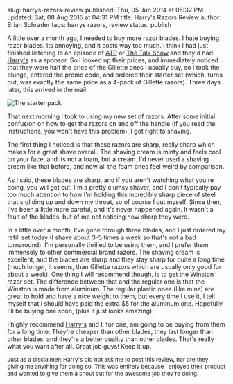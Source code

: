 slug: harrys-razors-review
published: Thu, 05 Jun 2014 at 05:32 PM
updated: Sat, 08 Aug 2015 at 04:31 PM
title: Harry's Razors Review
author: Brian Schrader
tags: harrys razors, review
status: publish

A little over a month ago, I needed to buy more razor blades. I hate buying razor blades. Its annoying, and it costs way too much. I think I had just finished listening to an episode of [ATP][atp] or [The Talk Show][df] and they'd had [Harry's][h] as a sponsor. So I looked up their prices, and immediately noticed that they were half the price of the Gillette ones I usually buy, so I took the plunge, entered the promo code, and ordered their starter set (which, turns out, was exactly the same price as a 4-pack of Gillette razors). Three days later, this arrived in the mail.

![The starter pack](http://brianschrader.com/images/blog/harrys-razors.jpg)

That next morning I took to using my new set of razors. After some initial confusion on how to get the razors on and off the handle (if you read the instructions, you won't have this problem), I got right to shaving. 

The first thing I noticed is that these razors are sharp, really sharp which makes for a great shave overall. The shaving cream is minty and feels cool on your face, and its not a foam, but a cream. I'd never used a shaving cream like that before, and now all the foam ones feel weird by comparison. 

As I said, these blades are sharp, and if you aren't watching what you're doing, you will get cut. I'm a pretty clumsy shaver, and I don't typically pay too much attention to how I'm holding this incredibly sharp piece of steel that's gliding up and down my throat, so of course I cut myself. Since then, I've been a little more careful, and it's never happened again. It wasn't a fault of the blades, but of me not noticing how sharp they were.

In a little over a month, I've gone through three blades, and I just ordered my refill set today (I shave about 3-5 times a week so that's not a bad turnaround). I'm personally thrilled to be using them, and I prefer them immensely to other commercial brand razors. The shaving cream is excellent, and the blades are sharp and they stay sharp for quite a long time (much longer, it seems, than Gillette razors which are usually only good for about a week). One thing I will recommend though, is to get the [Winston][winston] razor set. The difference between that and the regular one is that the Winston is made from aluminum. The regular plastic ones (like mine) are great to hold and have a nice weight to them, but every time I use it, I tell myself that I should have paid the extra $5 for the aluminum one. Hopefully I'll be buying one soon, (plus it just looks amazing).

I highly recommend [Harry's][h] and I, for one, am going to be buying from them for a long time. They're cheaper than other blades, they last longer than other blades, and they're a better quality than other blades. That's really what you want after all. Great job guys! Keep it up.

<span id="note" style="font-size:small;">
Just as a disclaimer: Harry's did not ask me to post this review, nor are they giving me anything for doing so. This was entirely because I enjoyed their product and wanted to give them a shout out for the awesome job they're doing.
</span>

[atp]:http://atp.fm
[df]:http://daringfireball.net
[winston]:https://www.harrys.com/products/the-winston-set
[h]:https://www.harrys.com